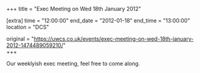 +++
title = "Exec Meeting on Wed 18th January 2012"

[extra]
time = "12:00:00"
end_date = "2012-01-18"
end_time = "13:00:00"
location = "DCS"

original = "https://uwcs.co.uk/events/exec-meeting-on-wed-18th-january-2012-1474489059210/"    
+++

Our weeklyish exec meeting, feel free to come along.

